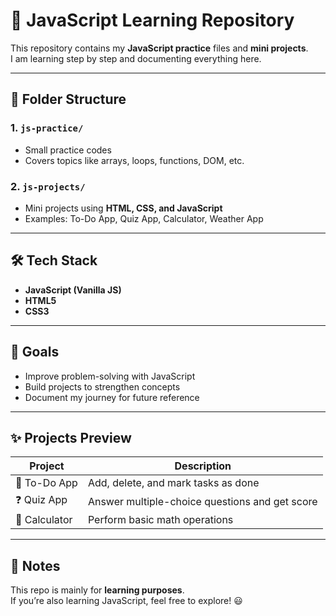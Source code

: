 # 🚀 JavaScript Learning Repository  

This repository contains my **JavaScript practice** files and **mini projects**.  
I am learning step by step and documenting everything here.  

---

## 📂 Folder Structure  

### 1. `js-practice/`  
- Small practice codes  
- Covers topics like arrays, loops, functions, DOM, etc.  

### 2. `js-projects/`  
- Mini projects using **HTML, CSS, and JavaScript**  
- Examples: To-Do App, Quiz App, Calculator, Weather App  

---

## 🛠️ Tech Stack  
- **JavaScript (Vanilla JS)**  
- **HTML5**  
- **CSS3**  

---

## 🎯 Goals  
- Improve problem-solving with JavaScript  
- Build projects to strengthen concepts  
- Document my journey for future reference  

---

## ✨ Projects Preview  
| Project | Description |
|---------|-------------|
| 📝 To-Do App | Add, delete, and mark tasks as done | Comming Soon |
| ❓ Quiz App | Answer multiple-choice questions and get score | Comming Soon |
| 🔢 Calculator | Perform basic math operations | Comming Soon |

---

## 📌 Notes  
This repo is mainly for **learning purposes**.  
If you’re also learning JavaScript, feel free to explore! 😃  

